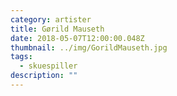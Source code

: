 ```yaml
---
category: artister
title: Gørild Mauseth
date: 2018-05-07T12:00:00.048Z
thumbnail: ../img/GorildMauseth.jpg
tags:
  - skuespiller
description: ""
---
```

